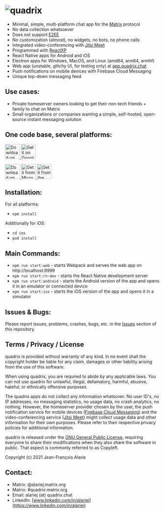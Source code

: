 # ![quadrix](https://quadrix.chat/quadrix_name.png)

- Minimal, simple, multi-platform chat app for the [Matrix](https://github.com/matrix-org/) protocol
- No data collection whatsoever
- Does not support [E2EE](https://en.wikipedia.org/wiki/End-to-end_encryption)
- No customization (almost), no widgets, no bots, no phone calls
- Integrated video-conferencing with [Jitsi Meet](https://github.com/jitsi/jitsi-meet/)
- Programmed with [ReactXP](https://github.com/Microsoft/reactxp)
- React Native apps for Android and iOS
- Electron apps for Windows, MacOS, and Linux (amd64, arm64, armhf)
- Web app (unstable, glitchy UI, for testing only) at [app.quadrix.chat](https://app.quadrix.chat)
- Push notifications on mobile devices with Firebase Cloud Messaging
- Unique top-down messaging feed

## Use cases:

- Private homeserver owners looking to get their non-tech friends + family to chat on Matrix
- Small organizations or companies wanting a simple, self-hosted, open-source instant messaging solution

## One code base, several platforms:

<p>
    <a href="https://apps.apple.com/us/app/quadrix-chat/id1576110553">
        <img alt="Download on the App Store" src="https://linkmaker.itunes.apple.com/images/badges/en-us/badge_appstore-lrg.svg" height=48>
    </a>
    <a href="https://play.google.com/store/apps/details?id=chat.quadrix.android">
        <img alt="Get it on Google Play" src="https://upload.wikimedia.org/wikipedia/commons/7/78/Google_Play_Store_badge_EN.svg" height=48>
    </a>
</p>

<p>
    <a href="https://apps.apple.com/us/app/quadrix-chat-desktop/id1577585119">
        <img alt="Download on the Mac App Store" src="https://upload.wikimedia.org/wikipedia/commons/5/5d/Download_on_the_Mac_App_Store_Badge_US-UK_RGB_blk.svg" height=48>
    </a>
    <a href="https://www.microsoft.com/store/apps/9NPZ93X49V00">
        <img alt="Get it from Microsoft" src="https://developer.microsoft.com/store/badges/images/English_get-it-from-MS.png" height=48>
    </a>
    <a href="https://snapcraft.io/quadrix">
        <img alt="Get it from the Snap Store" src="https://snapcraft.io/static/images/badges/en/snap-store-black.svg" height=48>
    </a>
</p>

## Installation:
For all platforms:
- `npm install`

Additionally for iOS:
- `cd ios`
- `pod install`

## Main Commands:

- `npm run start:web` - starts Webpack and serves the web app on http://localhost:9999
- `npm run start:rn-dev` - starts the React Native development server
- `npm run start:android` - starts the Android version of the app and opens it in an emulator or connected device
- `npm run start:ios` - starts the iOS version of the app and opens it in a simulator

## Issues & Bugs:

Please report issues, problems, crashes, bugs, etc. in the [Issues](https://github.com/alariej/quadrix/issues) section of this repository.

## Terms / Privacy / License

quadrix is provided without warranty of any kind. In no event shall the copyright holder be liable for any claim, damages or other liability arising from the use of this software.

When using quadrix, you are required to abide by any applicable laws. You can not use quadrix for unlawful, illegal, defamatory, harmful, abusive, hateful, or ethnically offensive purposes.

The quadrix apps do not collect any information whatsover: No user ID's, no IP addresses, no messaging statistics, no usage data, no crash analytics, no nothing. However, the homeserver provider chosen by the user, the push notification service for mobile devices ([Firebase Cloud Messaging](https://firebase.google.com/support/privacy)) and the video-conferencing service ([Jitsi Meet](https://jitsi.org/meet-jit-si-privacy/)) might collect usage data and other information for their own purposes. Please refer to their respective privacy policies for additional information.

quadrix is released under the [GNU General Public License](https://www.gnu.org/licenses/gpl-3.0.html), requiring everyone to share their modifications when they also share the software in public. That aspect is commonly referred to as Copyleft.

Copyright (c) 2021 Jean-François Alarie

## Contact:

- Matrix: @alariej:matrix.org
- Matrix: #quadrix:matrix.org
- Email: alariej (at) quadrix.chat
- LinkedIn: [www.linkedin.com/in/alariej](https://www.linkedin.com/in/alariej)
